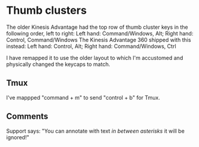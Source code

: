 # Thumb clusters

The older Kinesis Advantage had the top row of thumb cluster keys in the following order, left to right:
Left hand: Command/Windows, Alt; Right hand: Control, Command/Windows
The Kinesis Advantage 360 shipped with this instead:
Left hand: Control, Alt; Right hand: Command/Windows, Ctrl

I have remapped it to use the older layout to which I'm accustomed and physically changed the keycaps to match.

## Tmux

I've mappped "command + m" to send "control + b" for Tmux.

## Comments

Support says: "You can annotate with text *in between asterisks* it will be ignored!"
